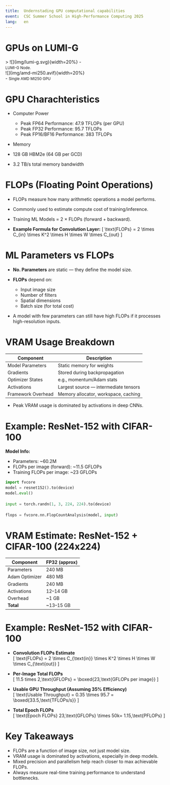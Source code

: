 ```yaml
---
title:  Undernstading GPU computational capabilities
event:  CSC Summer School in High-Performance Computing 2025
lang:   en
---
```


# GPUs on LUMI-G

<div class="column"  style="width:50%"; text-align: center;">>
  ![](img/lumi-g.svg){width=20%}
  - <small>LUMI-G Node.</small>
</div>
<div class="column"  style="width:50%">
  ![](img/amd-mi250.avif){width=20%}
  - <small>Single AMD MI250 GPU</small>
</div>

# GPU Charachteristics
- Computer Power
    - Peak FP64 Performance: 47.9 TFLOPs (per GPU)
    - Peak FP32 Performance: 95.7 TFLOPs
    - Peak FP16/BF16 Performance: 383 TFLOPs

- Memory
- 128 GB HBM2e (64 GB per GCD)
- 3.2 TB/s total memory bandwidth


# FLOPs (Floating Point Operations)

- FLOPs measure how many arithmetic operations a model performs.
- Commonly used to estimate compute cost of training/inference.
- Training ML Models = 2 × FLOPs (forward + backward).

- **Example Formula for Convolution Layer:**
\[ 
\text{FLOPs} = 2 \times C_{in} \times K^2 \times H \times W \times C_{out} 
\]

# ML Parameters vs FLOPs

- **No. Parameters** are static — they define the model size.
- **FLOPs** depend on:
    - Input image size
    - Number of filters
    - Spatial dimensions
    - Batch size (for total cost)

- A model with few parameters can still have high FLOPs if it processes high-resolution inputs.

# VRAM Usage Breakdown

| Component            | Description                                  |
|---------------------|----------------------------------------------|
| Model Parameters     | Static memory for weights                    |
| Gradients            | Stored during backpropagation                |
| Optimizer States     | e.g., momentum/Adam stats                    |
| Activations          | Largest source — intermediate tensors        |
| Framework Overhead   | Memory allocator, workspace, caching         |

- Peak VRAM usage is dominated by activations in deep CNNs.

# Example: ResNet-152 with CIFAR-100

**Model Info:**
- Parameters: ~60.2M
- FLOPs per image (forward): ~11.5 GFLOPs
- Training FLOPs per image: ~23 GFLOPs

```python
import fvcore
model = resnet152().to(device)
model.eval()

input = torch.randn(1, 3, 224, 224).to(device)

flops = fvcore.nn.FlopCountAnalysis(model, input)
```

# VRAM Estimate: ResNet-152 + CIFAR-100 (224x224)

| Component          | FP32 (approx) |
|-------------------|---------------|
| Parameters         | 240 MB        |
| Adam  Optimizer    | 480 MB        |
| Gradients          | 240 MB        |
| Activations        | 12–14 GB      |
| Overhead           | ~1 GB         |
| **Total**          | ~13–15 GB     |


# Example: ResNet-152 with CIFAR-100

- **Convolution FLOPs Estimate**  
\[
\text{FLOPs} = 2 \times C_{\text{in}} \times K^2 \times H \times W \times C_{\text{out}}
\]

- **Per-Image Total FLOPs**  
\[
11.5 times 2\,\text{GFLOPs} = \boxed{23\,\text{GFLOPs per image}}
\]

- **Usable GPU Throughput (Assuming 35% Efficiency)**  
\[
\text{Usable Throughput} = 0.35 \times 95.7 = \boxed{33.5\,\text{TFLOPs/s}}
\]

- **Total Epoch FLOPs**  
\[
\text{Epoch FLOPs} 23\,\text{GFLOPs} \times 50k= 1.15\,\text{PFLOPs}
\]

# Key Takeaways

- FLOPs are a function of image size, not just model size.
- VRAM usage is dominated by activations, especially in deep models.
- Mixed precision and parallelism help reach closer to max achievable FLOPs.
- Always measure real-time training performance to understand bottlenecks.
